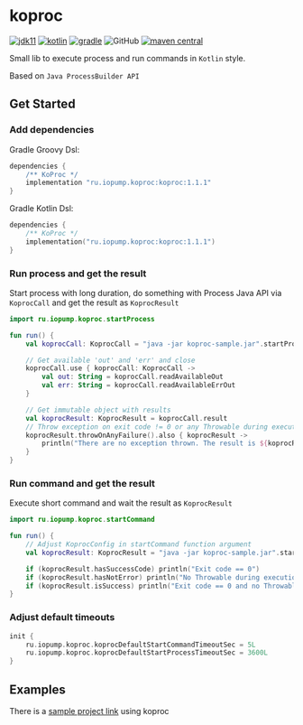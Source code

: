 koproc
=============================

[![jdk11](https://camo.githubusercontent.com/f3886a668d85acf93f6fec0beadcbb40a5446014/68747470733a2f2f696d672e736869656c64732e696f2f62616467652f6a646b2d31312d7265642e737667)](https://www.oracle.com/java/technologies/javase-jdk11-downloads.html)
[![kotlin](https://img.shields.io/badge/kotlin-1.4.20-green)](https://github.com/JetBrains/kotlin)
[![gradle](https://camo.githubusercontent.com/f7b6b0146f2ee4c36d3da9fa18d709301d91f811/68747470733a2f2f696d672e736869656c64732e696f2f62616467652f746f6f6c2d677261646c652d626c75652e737667)](https://gradle.org/)
![GitHub](https://img.shields.io/github/license/kotest/kotest)
[![maven central](https://img.shields.io/maven-central/v/ru.iopump.koproc/koproc)](http://search.maven.org/#search|ga|1|koproc)

Small lib to execute process and run commands in `Kotlin` style.

Based on `Java ProcessBuilder API`

## Get Started

### Add dependencies

Gradle Groovy Dsl:

```groovy
dependencies {
    /** KoProc */
    implementation "ru.iopump.koproc:koproc:1.1.1"
}
```

Gradle Kotlin Dsl:

```kotlin
dependencies {
    /** KoProc */
    implementation("ru.iopump.koproc:koproc:1.1.1")
}
```

### Run process and get the result

Start process with long duration, do something with Process Java API via `KoprocCall` and get the result as `KoprocResult`

```kotlin
import ru.iopump.koproc.startProcess

fun run() {
    val koprocCall: KoprocCall = "java -jar koproc-sample.jar".startProcess()

    // Get available 'out' and 'err' and close
    koprocCall.use { koprocCall: KoprocCall ->
        val out: String = koprocCall.readAvailableOut
        val err: String = koprocCall.readAvailableErrOut
    }

    // Get immutable object with results
    val koprocResult: KoprocResult = koprocCall.result
    // Throw exception on exit code != 0 or any Throwable during execution.
    koprocResult.throwOnAnyFailure().also { koprocResult ->
        println("There are no exception thrown. The result is ${koprocResult.out}")
    }
}

```

### Run command and get the result

Execute short command and wait the result as `KoprocResult`

```kotlin
import ru.iopump.koproc.startCommand

fun run() {
    // Adjust KoprocConfig in startCommand function argument
    val koprocResult: KoprocResult = "java -jar koproc-sample.jar".startCommand { timeoutSec = 5 }

    if (koprocResult.hasSuccessCode) println("Exit code == 0")
    if (koprocResult.hasNotError) println("No Throwable during execution")
    if (koprocResult.isSuccess) println("Exit code == 0 and no Throwable during execution")
}

```

### Adjust default timeouts

```kotlin
init {
    ru.iopump.koproc.koprocDefaultStartCommandTimeoutSec = 5L
    ru.iopump.koproc.koprocDefaultStartProcessTimeoutSec = 3600L
}
```

## Examples
There is a [sample project link](https://github.com/kochetkov-ma/pump-samples/tree/master/koproc-sample) using koproc
